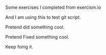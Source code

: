 Some exercises I completed from exercism.io

And I am using this to test git script.

Pretend did something cool.

Pretend Fixed something cool.

Keep foing it.